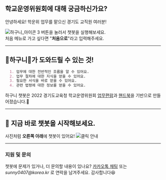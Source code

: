 ## 학교운영위원회에 대해 궁금하신가요?

  안녕하세요! 학운위 업무를 맡으신 경기도 교직원 여러분!   
  
  ![하구니_아이콘 3](https://user-images.githubusercontent.com/103112399/166663273-bde9dac2-5979-45ea-ba55-e94697e0606c.png) 버튼을 눌러서 챗봇을 실행해보세요.      
  처음 메뉴로 가고 싶다면 "__처음으로__"라고 입력해주세요.
* * *

## 💌하구니💌가 도와드릴 수 있는 것!
```markdown
  1. 업무에 대한 전반적인 흐름을 알 수 있어요.
  2. 업무 절차에 대한 지식을 얻을 수 있어요.
  3. 필요한 서식을 바로 얻을 수 있어요.
  4. 관련 법령에 대한 정보를 얻을 수 있어요.
```

  하구니 챗봇은 2022 경기도교육청 학교운영위원회    [업무편람](https://github.com/Cynthia0407/Hagoony/issues/17#issue-1252626516)과 [핸드북](https://github.com/Cynthia0407/Hagoony/issues/16#issue-1252626208)을 기반으로 만들어졌습니다.📃
* * *
## 📢 지금 바로 챗봇을 시작해보세요.
사진처럼 **오른쪽 아래**에 챗봇이 있어요!
![클릭 안내](https://user-images.githubusercontent.com/103112399/172558601-ac91cee8-4d64-43fc-a5e8-445e388724ec.png)

* * *
### 지원 및 문의

  챗봇에 문제가 있거나, 더 문의할 내용이 있나요? [카카오톡 채팅](http://pf.kakao.com/_jKmxib/chat) 또는 _sunny0407@korea.kr_ 로 연락을 남겨주세요. 감사합니다😆
